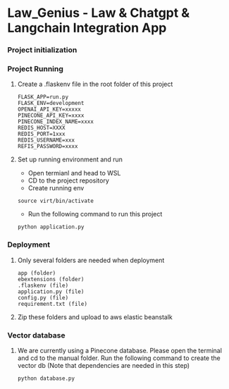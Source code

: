 # Law_Genius - Law & Chatgpt & Langchain Integration App
### Project initialization 

### Project Running
1. Create a .flaskenv file in the root folder of this project
    ```
    FLASK_APP=run.py
    FLASK_ENV=development
    OPENAI_API_KEY=xxxxx
    PINECONE_API_KEY=xxxx
    PINECONE_INDEX_NAME=xxxx
    REDIS_HOST=XXXX
    REDIS_PORT=1xxx
    REDIS_USERNAME=xxx
    REFIS_PASSWORD=xxxx
    ``` 

2. Set up running environment and run
    - Open termianl and head to WSL
    - CD to the project repository
    - Create running env 
    ```
    source virt/bin/activate
    ```
    - Run the following command to run this project 
    ```
    python application.py
    ```
### Deployment
1. Only several folders are needed when deployment
    ```
    app (folder)
    ebextensions (folder)
    .flaskenv (file)
    application.py (file)
    config.py (file)
    requirement.txt (file)
    ```
2. Zip these folders and upload to aws elastic beanstalk 

### Vector database 
1. We are currently using a Pinecone database. Please open the terminal and cd to the manual folder. Run the following command to create the vector db (Note that dependencies are needed in this step)   
    ```
    python database.py
    ```
